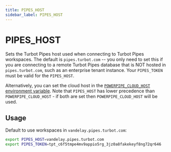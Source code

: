 ```yaml
---
title: PIPES_HOST
sidebar_label: PIPES_HOST
---
```


# PIPES_HOST
Sets the Turbot Pipes host used when connecting to Turbot Pipes workspaces.  The default is `pipes.turbot.com` -- you only need to set this if you are connecting to a remote Turbot Pipes database that is NOT hosted in `pipes.turbot.com`, such as an enterprise tenant instance.  Your `PIPES_TOKEN` must be valid for the `PIPES_HOST`.

Alternatively, you can set the cloud host in the [`POWERPIPE_CLOUD_HOST` environment variable](/docs/reference/env-vars/powerpipe_cloud_host).  Note that `PIPES_HOST` has lower precedence than `POWERPIPE_CLOUD_HOST` - if both are set then `POWERPIPE_CLOUD_HOST` will be used.

## Usage 
Default to use workspaces in `vandelay.pipes.turbot.com`:

```bash
export PIPES_HOST=vandelay.pipes.turbot.com
export PIPES_TOKEN=tpt_c6f5tmpe4mv9appio5rg_3jz0a8fakekeyf8ng72qr646
```